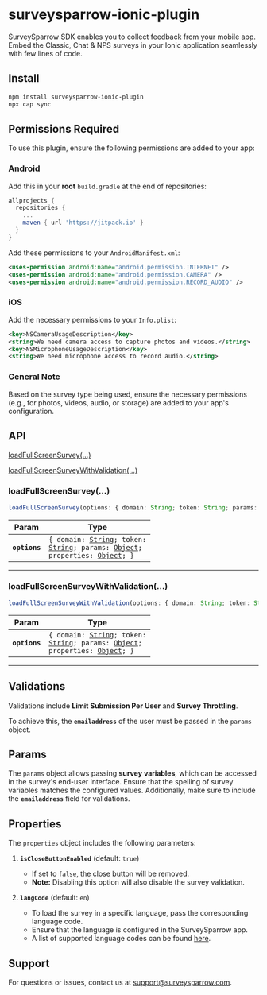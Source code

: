 # surveysparrow-ionic-plugin

SurveySparrow SDK enables you to collect feedback from your mobile app. Embed the Classic, Chat & NPS surveys in your Ionic application seamlessly with few lines of code.

## Install

```bash
npm install surveysparrow-ionic-plugin
npx cap sync
```

## Permissions Required

To use this plugin, ensure the following permissions are added to your app:

### Android

Add this in your **root** `build.gradle` at the end of repositories:

```gradle
allprojects {
  repositories {
    ...
    maven { url 'https://jitpack.io' }
  }
}
```

Add these permissions to your `AndroidManifest.xml`:

```xml
<uses-permission android:name="android.permission.INTERNET" />
<uses-permission android:name="android.permission.CAMERA" />
<uses-permission android:name="android.permission.RECORD_AUDIO" />
```

### iOS

Add the necessary permissions to your `Info.plist`:

```xml
<key>NSCameraUsageDescription</key>
<string>We need camera access to capture photos and videos.</string>
<key>NSMicrophoneUsageDescription</key>
<string>We need microphone access to record audio.</string>
```

### General Note

Based on the survey type being used, ensure the necessary permissions (e.g., for photos, videos, audio, or storage) are added to your app's configuration.

## API

  [loadFullScreenSurvey(...)](#loadfullscreensurvey)
  
  [loadFullScreenSurveyWithValidation(...)](#loadfullscreensurveywithvalidation)

### loadFullScreenSurvey(...)

```typescript
loadFullScreenSurvey(options: { domain: String; token: String; params: Object; properties: Object; }) => Promise<void>
```

| Param         | Type                                                                                                                                                                        |
| ------------- | --------------------------------------------------------------------------------------------------------------------------------------------------------------------------- |
| **`options`** | <code>{ domain: <a href="#string">String</a>; token: <a href="#string">String</a>; params: <a href="#object">Object</a>; properties: <a href="#object">Object</a>; }</code> |

--------------------

### loadFullScreenSurveyWithValidation(...)

```typescript
loadFullScreenSurveyWithValidation(options: { domain: String; token: String; params: Object; properties: Object; }) => Promise<void>
```

| Param         | Type                                                                                                                                                                        |
| ------------- | --------------------------------------------------------------------------------------------------------------------------------------------------------------------------- |
| **`options`** | <code>{ domain: <a href="#string">String</a>; token: <a href="#string">String</a>; params: <a href="#object">Object</a>; properties: <a href="#object">Object</a>; }</code> |
--------------------

## Validations  

Validations include **Limit Submission Per User** and **Survey Throttling**.  

To achieve this, the **`emailaddress`** of the user must be passed in the `params` object.  

## Params  

The `params` object allows passing **survey variables**, which can be accessed in the survey's end-user interface. Ensure that the spelling of survey variables matches the configured values. Additionally, make sure to include the **`emailaddress`** field for validations.  

## Properties  

The `properties` object includes the following parameters:  

1. **`isCloseButtonEnabled`** (default: `true`)  
   - If set to `false`, the close button will be removed.  
   - **Note:** Disabling this option will also disable the survey validation.  

2. **`langCode`** (default: `en`)  
   - To load the survey in a specific language, pass the corresponding language code.  
   - Ensure that the language is configured in the SurveySparrow app.  
   - A list of supported language codes can be found [here](https://docs.google.com/document/d/1cmmWJQba8B3UkV6g5m93DgpenVojclzeOB0mdn-rlrg/edit?usp=sharing).  


## Support
For questions or issues, contact us at [support@surveysparrow.com](mailto:support@surveysparrow.com).